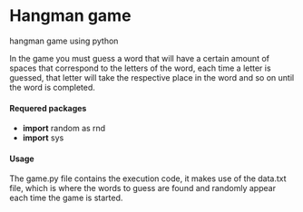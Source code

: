 # Hangman game
hangman game using python

In the game you must guess a word that will have a certain amount of spaces that correspond to the letters of the word, each time a letter is guessed, that letter will take the respective place in the word and so on until the word is completed.

#### Requered packages

- **import** random as rnd
- **import** sys

#### Usage

The game.py file contains the execution code, it makes use of the data.txt file, which is where the words to guess are found and randomly appear each time the game is started.
